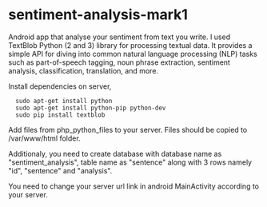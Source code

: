 # sentiment-analysis-mark1
Android app that analyse your sentiment from text you write. I used TextBlob Python (2 and 3) library for processing textual data. It provides a simple API for diving into common natural language processing (NLP) tasks such as part-of-speech tagging, noun phrase extraction, sentiment analysis, classification, translation, and more.

Install dependencies on server,
```  
  sudo apt-get install python
  sudo apt-get install python-pip python-dev
  sudo pip install textblob  
```  
Add files from php_python_files to your server.
Files should be copied to /var/www/html folder.

Additionaly, you need to create database with database name as "sentiment_analysis", table name as "sentence" along with 3 rows 
namely "id", "sentence" and "analysis". 

You need to change your server url link in android MainActivity according to your server.
